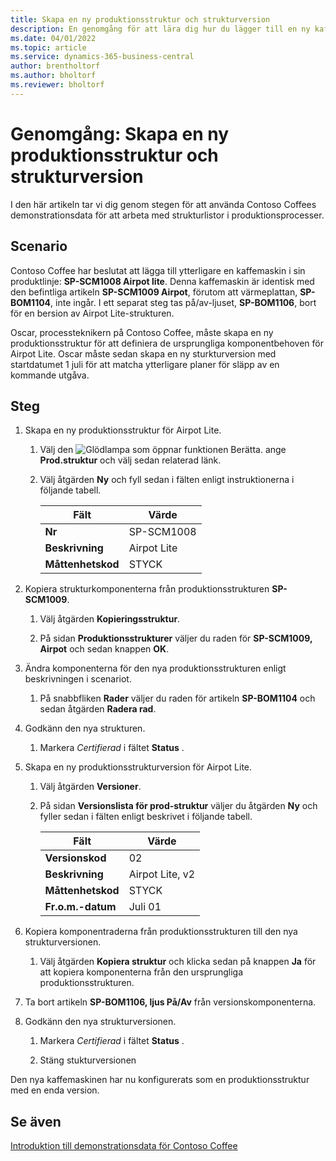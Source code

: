 ```yaml
---
title: Skapa en ny produktionsstruktur och strukturversion
description: En genomgång för att lära dig hur du lägger till en ny kaffemaskin i Contoso Coffees produktlinje i Business Central.
ms.date: 04/01/2022
ms.topic: article
ms.service: dynamics-365-business-central
author: brentholtorf
ms.author: bholtorf
ms.reviewer: bholtorf
---
```

# Genomgång: Skapa en ny produktionsstruktur och strukturversion

I den här artikeln tar vi dig genom stegen för att använda Contoso Coffees demonstrationsdata för att arbeta med strukturlistor i produktionsprocesser.  

## Scenario

Contoso Coffee har beslutat att lägga till ytterligare en kaffemaskin i sin produktlinje: **SP-SCM1008 Airpot lite**. Denna kaffemaskin är identisk med den befintliga artikeln **SP-SCM1009 Airpot**, förutom att värmeplattan, **SP-BOM1104**, inte ingår. I ett separat steg tas på/av-ljuset, **SP-BOM1106**, bort för en bersion av Airpot Lite-strukturen.

Oscar, processteknikern på Contoso Coffee, måste skapa en ny produktionsstruktur för att definiera de ursprungliga komponentbehoven för Airpot Lite. Oscar måste sedan skapa en ny sturkturversion med startdatumet 1 juli för att matcha ytterligare planer för släpp av en kommande utgåva.

## Steg

1. Skapa en ny produktionsstruktur för Airpot Lite.

    1. Välj den ![Glödlampa som öppnar funktionen Berätta.](../../media/ui-search/search_small.png "Berätta för mig vad du vill göra") ange **Prod.struktur** och välj sedan relaterad länk.  

    2. Välj åtgärden **Ny** och fyll sedan i fälten enligt instruktionerna i följande tabell.  

        |Fält  |Värde  |
        |---------|---------|
        |**Nr** |SP-SCM1008|
        |**Beskrivning** |Airpot Lite|
        |**Måttenhetskod**|STYCK  |

2. Kopiera strukturkomponenterna från produktionsstrukturen **SP-SCM1009**.

    1. Välj åtgärden **Kopieringsstruktur**.

    2. På sidan **Produktionsstrukturer** väljer du raden för **SP-SCM1009, Airpot** och sedan knappen **OK**.

3. Ändra komponenterna för den nya produktionsstrukturen enligt beskrivningen i scenariot.

    1. På snabbfliken **Rader** väljer du raden för artikeln **SP-BOM1104** och sedan åtgärden **Radera rad**.  

4. Godkänn den nya strukturen.  

    1. Markera *Certifierad* i fältet **Status** .  

5. Skapa en ny produktionsstrukturversion för Airpot Lite.

    1. Välj åtgärden **Versioner**.

    2. På sidan **Versionslista för prod-struktur** väljer du åtgärden **Ny** och fyller sedan i fälten enligt beskrivet i följande tabell.  

        |Fält  |Värde  |
        |---------|---------|
        |**Versionskod** |02|
        |**Beskrivning** |Airpot Lite, v2|
        |**Måttenhetskod**|STYCK  |  
        |**Fr.o.m.-datum**|Juli 01  |  

6. Kopiera komponentraderna från produktionsstrukturen till den nya strukturversionen.

    1. Välj åtgärden **Kopiera struktur** och klicka sedan på knappen **Ja** för att kopiera komponenterna från den ursprungliga produktionsstrukturen.

7. Ta bort artikeln **SP-BOM1106, ljus På/Av** från versionskomponenterna.

8. Godkänn den nya strukturversionen.

    1. Markera *Certifierad* i fältet **Status** .  

    2. Stäng stukturversionen

Den nya kaffemaskinen har nu konfigurerats som en produktionsstruktur med en enda version.  

## Se även

[Introduktion till demonstrationsdata för Contoso Coffee](../contoso-coffee-intro.md)  
